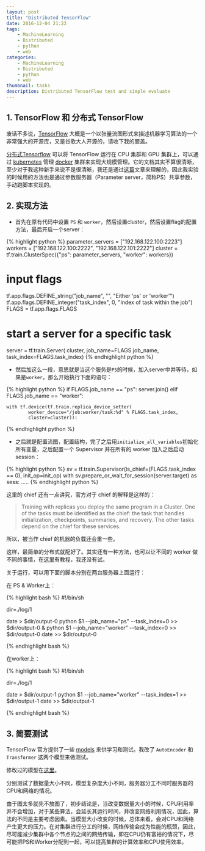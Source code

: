 ```yaml
---
layout: post
title: "Distributed TensorFlow"
date: 2016-12-04 21:23
tags:
    - MachineLearning
    - Distributed
    - python
    - web
categories:
    - MachineLearning
    - Distributed
    - python
    - web
thumbnail: tasks
description: Distributed TensorFlow test and simple evaluate
---
```


## 1. TensorFlow 和 分布式 TensorFlow

废话不多说，[TensorFlow](https://www.tensorflow.org/) 大概是一个以张量流图形式来描述机器学习算法的一个非常强大的开源库，又是谷歌大人开源的，请收下我的膝盖。

[分布式Tensorflow](https://www.tensorflow.org/versions/r0.12/how_tos/distributed/index.html#distributed-tensorflow) 可以将 TensorFlow 运行在 CPU 集群和 GPU 集群上，可以通过 [kubernetes](http://kubernetes.io/) 管理 [docker](https://www.docker.com/) 集群来实现大规模管理。它的文档其实不算很清晰，至少对于我这种新手来说不是很清晰，我还是通过[这篇](https://ischlag.github.io/2016/06/12/async-distributed-tensorflow/)文章来理解的，因此我实验的时候用的方法也是通过参数服务器（Parameter server，简称PS）共享参数，手动跑脚本实现的。

## 2. 实现方法

- 首先在原有代码中设置 `PS` 和 `worker`，然后设置cluster，然后设置flag的配置方法，最后开启一个server：

{% highlight python %}
parameter_servers = ["192.168.122.100:2223"]
workers = ["192.168.122.100:2222",
           "192.168.122.101:2222"]
cluster = tf.train.ClusterSpec({"ps": parameter_servers, "worker": workers})

# input flags
tf.app.flags.DEFINE_string("job_name", "", "Either 'ps' or 'worker'")
tf.app.flags.DEFINE_integer("task_index", 0, "Index of task within the job")
FLAGS = tf.app.flags.FLAGS

# start a server for a specific task
server = tf.train.Server(
    cluster, job_name=FLAGS.job_name, task_index=FLAGS.task_index)
{% endhighlight python %}

- 然后加这么一段，意思就是当这个服务是`PS`的时候，加入server中并等待，如果是`worker`，那么开始执行下面的语句：

{% highlight python %}
if FLAGS.job_name == "ps":
    server.join()
elif FLAGS.job_name == "worker":

    with tf.device(tf.train.replica_device_setter(
            worker_device="/job:worker/task:%d" % FLAGS.task_index,
            cluster=cluster)):
{% endhighlight python %}

- 之后就是配置流图，配置结构，完了之后用`initialize_all_variables`初始化所有变量，之后配置一个 Supervisor 并在所有的 worker 加入之后启动 session：

{% highlight python %}
    sv = tf.train.Supervisor(is_chief=(FLAGS.task_index == 0),
                             init_op=init_op)
    with sv.prepare_or_wait_for_session(server.target) as sess:
		.....
{% endhighlight python %}

这里的 chief 还有一点讲究，官方对于 chief 的解释是这样的：

> Training with replicas you deploy the same program in a Cluster. One of the tasks must be identified as the chief: the task that handles initialization, checkpoints, summaries, and recovery. The other tasks depend on the chief for these services.

所以，被当作 chief 的机器的负载还会重一些。

这样，最简单的分布式就配好了。其实还有一种方法，也可以让不同的 worker 做不同的事情，在[这里](http://learningtensorflow.com/lesson11/)有教程，我还没有试。

关于运行，可以用下面的脚本分别在两台服务器上面运行：

在 PS & Worker上：

{% highlight bash %}
#!/bin/sh

dir=./log/1

date > $dir/output-0
python $1 --job_name="ps" --task_index=0 >> $dir/output-0 &
python $1 --job_name="worker" --task_index=0 >> $dir/output-0
date >> $dir/output-0

{% endhighlight bash %}

在worker上：

{% highlight bash %}
#!/bin/sh

dir=./log/1

date > $dir/output-1
python $1 --job_name="worker" --task_index=1 >> $dir/output-1
date >> $dir/output-1

{% endhighlight bash %}

## 3. 简要测试

TensorFlow 官方提供了一些 [models](https://github.com/tensorflow/models) 来供学习和测试。我改了 `AutoEncoder` 和 `Transformer` 这两个模型来做测试。

修改过的模型在[这里](https://github.com/firiceguo/my-tensorflow-distributed)。

分别测试了数据量大小不同，模型复杂度大小不同，服务器分工不同时服务器的CPU和网络的情况。

由于图太多就先不放图了，初步结论是，当改变数据量大小的时候，CPU利用率并不会增加，对于某些算法，会延长其运行时间，并改变网络利用情况，因此，算法的不同是主要考虑因素。当模型大小改变的时候，总体来看，会对CPU和网络产生更大的压力。在对集群进行分工的时候，网络传输会成为性能的瓶颈，因此，尽可能减少集群中各个节点的之间的网络传输，即在CPU仍有富裕的情况下，尽可能把PS和Worker分配到一起，可以提高集群的计算效率和CPU使用效率。

